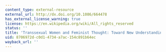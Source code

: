 ```yaml
---
content_type: external-resource
external_url: http://dx.doi.org/10.1086/664478
has_external_license_warning: true
license: https://en.wikipedia.org/wiki/All_rights_reserved
status: ''
title: 'Transsexual Women and Feminist Thought: Toward New Understanding and New Politics'
uid: 8706972d-c0d1-4734-a7ac-154c891b64ec
wayback_url: ''
---
```

